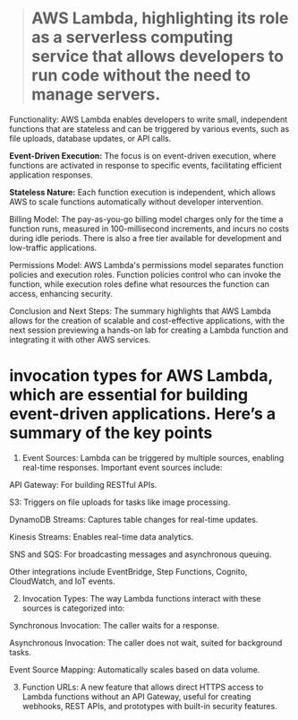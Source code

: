 > # AWS Lambda, highlighting its role as a serverless computing service that allows developers to run code without the need to manage servers. 

Functionality: AWS Lambda enables developers to write small, independent functions that are stateless and can be triggered by various events, such as file uploads, database updates, or API calls.

**Event-Driven Execution:** The focus is on event-driven execution, where functions are activated in response to specific events, facilitating efficient application responses.

**Stateless Nature:** Each function execution is independent, which allows AWS to scale functions automatically without developer intervention.

Billing Model: The pay-as-you-go billing model charges only for the time a function runs, measured in 100-millisecond increments, and incurs no costs during idle periods. There is also a free tier available for development and low-traffic applications.

Permissions Model: AWS Lambda's permissions model separates function policies and execution roles. Function policies control who can invoke the function, while execution roles define what resources the function can access, enhancing security.

Conclusion and Next Steps: The summary highlights that AWS Lambda allows for the creation of scalable and cost-effective applications, with the next session previewing a hands-on lab for creating a Lambda function and integrating it with other AWS services.

#  invocation types for AWS Lambda, which are essential for building event-driven applications. Here’s a summary of the key points

1. Event Sources: Lambda can be triggered by multiple sources, enabling real-time responses. Important event sources include:

API Gateway: For building RESTful APIs.

S3: Triggers on file uploads for tasks like image processing.

DynamoDB Streams: Captures table changes for real-time updates.

Kinesis Streams: Enables real-time data analytics.

SNS and SQS: For broadcasting messages and asynchronous queuing.

Other integrations include EventBridge, Step Functions, Cognito, CloudWatch, and IoT events.

2. Invocation Types: The way Lambda functions interact with these sources is categorized into:

Synchronous Invocation: The caller waits for a response.

Asynchronous Invocation: The caller does not wait, suited for background tasks.

Event Source Mapping: Automatically scales based on data volume.

3. Function URLs: A new feature that allows direct HTTPS access to Lambda functions without an API Gateway, useful for creating webhooks, REST APIs, and prototypes with built-in security features.

